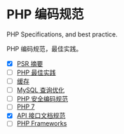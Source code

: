 # PHP 编码规范

PHP Specifications, and best practice.

PHP 编码规范，最佳实践。

* [x] [PSR 摘要](psr-standards.md)
* [ ] [PHP 最佳实践](best-practice.md)
* [ ] [缓存](caching.md)
* [ ] [MySQL 查询优化](mysql-query-optimization.md)
* [ ] [PHP 安全编码规范](security-spec.md)
* [ ] [PHP 7](PHP7.md)
* [x] [API 接口文档规范](api.md)
* [ ] [PHP Frameworks](php-frameworks.md)
